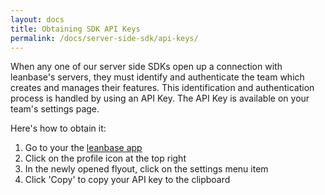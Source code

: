 ```yaml
---
layout: docs
title: Obtaining SDK API Keys
permalink: /docs/server-side-sdk/api-keys/
---
```


When any one of our server side SDKs open up a connection with leanbase's servers, they must identify and authenticate the team which creates and manages their features. This identification and authentication process is handled by using an API Key. The API Key is available on your team's settings page.

Here's how to obtain it:

1. Go to your the [leanbase app](https://app.leanbase.io/)
2. Click on the profile icon at the top right
3. In the newly opened flyout, click on the settings menu item
4. Click 'Copy' to copy your API key to the clipboard